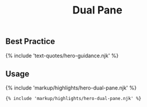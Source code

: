 ﻿---
title: Dual Pane
summary: An image with text and color overlay next to an image with color overlay and a button.
tags: hero block
layout: guide
eleventyNavigation:
  key: Dual Pane
  parent: Hero Blocks
  order: 2
  excerpt: An image with text and color overlay next to an image with color overlay and a button.
  img: /img/illustrations/illus-dual-pane.svg
---

## Best Practice

{% include 'text-quotes/hero-guidance.njk' %}

## Usage

{% include 'markup/highlights/hero-dual-pane.njk' %}

``` html
{% include 'markup/highlights/hero-dual-pane.njk' %}
```
